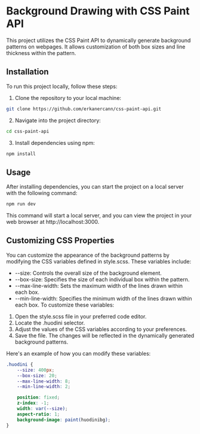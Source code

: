 # Background Drawing with CSS Paint API

This project utilizes the CSS Paint API to dynamically generate background patterns on webpages. It allows customization of both box sizes and line thickness within the pattern.

## Installation

To run this project locally, follow these steps:

1. Clone the repository to your local machine:

```bash
git clone https://github.com/erkanercann/css-paint-api.git
```

2. Navigate into the project directory:

```bash
cd css-paint-api
```

3. Install dependencies using npm:

```bash
npm install
```

## Usage

After installing dependencies, you can start the project on a local server with the following command:

```bash
npm run dev
```

This command will start a local server, and you can view the project in your web browser at http://localhost:3000.

## Customizing CSS Properties

You can customize the appearance of the background patterns by modifying the CSS variables defined in style.scss. These variables include:

-   --size: Controls the overall size of the background element.
-   --box-size: Specifies the size of each individual box within the pattern.
-   --max-line-width: Sets the maximum width of the lines drawn within each box.
-   --min-line-width: Specifies the minimum width of the lines drawn within each box.
    To customize these variables:

1. Open the style.scss file in your preferred code editor.
2. Locate the .huodini selector.
3. Adjust the values of the CSS variables according to your preferences.
4. Save the file. The changes will be reflected in the dynamically generated background patterns.

Here's an example of how you can modify these variables:

```scss
.huodini {
    --size: 400px;
    --box-size: 20;
    --max-line-width: 8;
    --min-line-width: 2;

    position: fixed;
    z-index: -1;
    width: var(--size);
    aspect-ratio: 1;
    background-image: paint(huodinibg);
}
```
